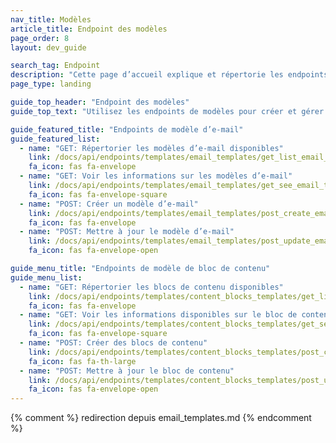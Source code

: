 ```yaml
---
nav_title: Modèles
article_title: Endpoint des modèles
page_order: 8
layout: dev_guide

search_tag: Endpoint
description: "Cette page d’accueil explique et répertorie les endpoints des modèles de Braze pour les e-mails et les blocs de contenu d’e-mail."
page_type: landing

guide_top_header: "Endpoint des modèles"
guide_top_text: "Utilisez les endpoints de modèles pour créer et gérer vos modèles de bloc de contenu et d’e-mail."

guide_featured_title: "Endpoints de modèle d’e-mail"
guide_featured_list:
  - name: "GET: Répertorier les modèles d’e-mail disponibles"
    link: /docs/api/endpoints/templates/email_templates/get_list_email_templates/
    fa_icon: fas fa-envelope
  - name: "GET: Voir les informations sur les modèles d’e-mail"
    link: /docs/api/endpoints/templates/email_templates/get_see_email_template_information/
    fa_icon: fas fa-envelope-square
  - name: "POST: Créer un modèle d’e-mail"
    link: /docs/api/endpoints/templates/email_templates/post_create_email_template/
    fa_icon: fas fa-envelope
  - name: "POST: Mettre à jour le modèle d’e-mail"
    link: /docs/api/endpoints/templates/email_templates/post_update_email_template/
    fa_icon: fas fa-envelope-open

guide_menu_title: "Endpoints de modèle de bloc de contenu"
guide_menu_list:
  - name: "GET: Répertorier les blocs de contenu disponibles"
    link: /docs/api/endpoints/templates/content_blocks_templates/get_list_email_content_blocks/
    fa_icon: fas fa-envelope
  - name: "GET: Voir les informations disponibles sur le bloc de contenu"
    link: /docs/api/endpoints/templates/content_blocks_templates/get_see_email_content_blocks_information/
    fa_icon: fas fa-envelope-square
  - name: "POST: Créer des blocs de contenu"
    link: /docs/api/endpoints/templates/content_blocks_templates/post_create_email_content_block/
    fa_icon: fas fa-th-large
  - name: "POST: Mettre à jour le bloc de contenu"
    link: /docs/api/endpoints/templates/content_blocks_templates/post_update_content_block/
    fa_icon: fas fa-envelope-open
---
```

{% comment %}
redirection depuis email_templates.md
{% endcomment %}
